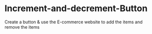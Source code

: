 # Increment-and-decrement-Button
Create a button &amp; use the E-commerce website to add the items and remove the items
